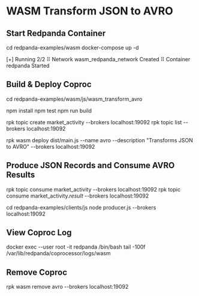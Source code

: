 # WASM Transform JSON to AVRO

## Start Redpanda Container

cd redpanda-examples/wasm
docker-compose up -d

[+] Running 2/2
 ⠿ Network wasm_redpanda_network  Created
 ⠿ Container redpanda             Started

## Build & Deploy Coproc

cd redpanda-examples/wasm/js/wasm_transform_avro

npm install
npm test
npm run build

rpk topic create market_activity --brokers localhost:19092
rpk topic list --brokers localhost:19092

rpk wasm deploy dist/main.js --name avro --description "Transforms JSON to AVRO" --brokers localhost:19092

## Produce JSON Records and Consume AVRO Results

rpk topic consume market_activity --brokers localhost:19092
rpk topic consume market_activity._result_ --brokers localhost:19092

cd redpanda-examples/clients/js
node producer.js --brokers localhost:19092

## View Coproc Log

docker exec --user root -it redpanda /bin/bash
tail -100f /var/lib/redpanda/coprocessor/logs/wasm

## Remove Coproc

rpk wasm remove avro --brokers localhost:19092
